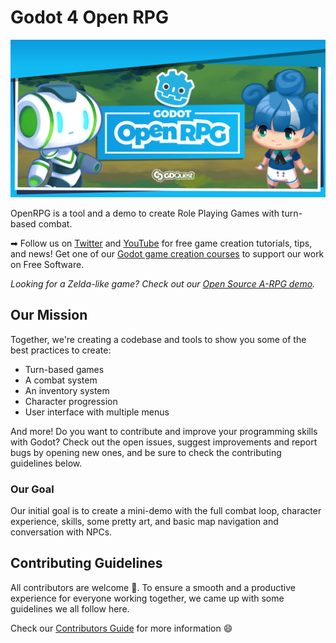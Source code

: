 # Godot 4 Open RPG

![Godot Open RPG banner](media/Open-RPG.png)

OpenRPG is a tool and a demo to create Role Playing Games with turn-based combat.

➡ Follow us on [Twitter](https://twitter.com/NathanGDQuest) and [YouTube](https://www.youtube.com/c/gdquest/) for free game creation tutorials, tips, and news! Get one of our [Godot game creation courses](https://gdquest.mavenseed.com/courses) to support our work on Free Software.

_Looking for a Zelda-like game? Check out our [Open Source A-RPG demo](https://github.com/GDquest/make-pro-2d-games-with-godot/)._

## Our Mission

Together, we're creating a codebase and tools to show you some of the best practices to create:

- Turn-based games
- A combat system
- An inventory system
- Character progression
- User interface with multiple menus

And more! Do you want to contribute and improve your programming skills with Godot? Check out the open issues, suggest improvements and report bugs by opening new ones, and be sure to check the contributing guidelines below.

### Our Goal

Our initial goal is to create a mini-demo with the full combat loop, character experience, skills, some pretty art, and basic map navigation and conversation with NPCs.

## Contributing Guidelines

All contributors are welcome 🙂. To ensure a smooth and a productive experience for everyone working together, we came up with some guidelines we all follow here.

Check our [Contributors Guide](https://gdquest.gitbook.io/gdquests-guidelines/contributing-to-gdquest-projects/) for more information 😄
